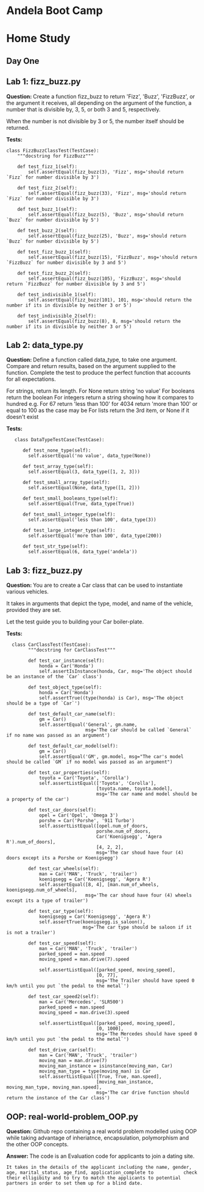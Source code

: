 <b> Andela Boot Camp </b>
=========================
Home Study
==========
Day One
--------




Lab 1: fizz_buzz.py
-------------------

<b>Question: </b>
Create a function fizz_buzz to return 'Fizz', 'Buzz', 'FizzBuzz', or the argument it receives, all depending on the argument of the function, a number that is divisible by, 3, 5, or both 3 and 5, respectively.

When the number is not divisible by 3 or 5, the number itself should be returned.

<b>Tests:</b>

    class FizzBuzzClassTest(TestCase):
        """docstring for FizzBuzz"""

        def test_fizz_1(self):
            self.assertEqual(fizz_buzz(3), 'Fizz', msg='should return `Fizz` for number divisible by 3')

        def test_fizz_2(self):
            self.assertEqual(fizz_buzz(33), 'Fizz', msg='should return `Fizz` for number divisible by 3')

        def test_buzz_1(self):
            self.assertEqual(fizz_buzz(5), 'Buzz', msg='should return `Buzz` for number divisible by 5')

        def test_buzz_2(self):
            self.assertEqual(fizz_buzz(25), 'Buzz', msg='should return `Buzz` for number divisible by 5')

        def test_fizz_buzz_1(self):
            self.assertEqual(fizz_buzz(15), 'FizzBuzz', msg='should return `FizzBuzz` for number divisible by 3 and 5')

        def test_fizz_buzz_2(self):
            self.assertEqual(fizz_buzz(105), 'FizzBuzz', msg='should return `FizzBuzz` for number divisible by 3 and 5')

        def test_indivisible_1(self):
            self.assertEqual(fizz_buzz(101), 101, msg='should return the number if its in divisible by neither 3 or 5')

        def test_indivisible_2(self):
            self.assertEqual(fizz_buzz(8), 8, msg='should return the number if its in divisible by neither 3 or 5')


        
        
        
Lab 2: data_type.py
-------------------

<b>Question: </b>
Define a function called data_type, to take one argument. Compare and return results, based on the argument supplied to the function. Complete the test to produce the perfect function that accounts for all expectations.

For strings, return its length.
For None return string 'no value'
For booleans return the boolean
For integers return a string showing how it compares to hundred e.g. For 67 return 'less than 100' for 4034 return 'more than 100' or equal to 100 as the case may be
For lists return the 3rd item, or None if it doesn't exist

<b>Tests:</b>
       
       class DataTypeTestCase(TestCase):

          def test_none_type(self):
            self.assertEqual('no value', data_type(None))

          def test_array_type(self):
            self.assertEqual(3, data_type([1, 2, 3]))

          def test_small_array_type(self):
            self.assertEqual(None, data_type([1, 2]))

          def test_small_booleans_type(self):
            self.assertEqual(True, data_type(True))

          def test_small_integer_type(self):
            self.assertEqual('less than 100', data_type(3))

          def test_large_integer_type(self):
            self.assertEqual('more than 100', data_type(200))

          def test_str_type(self):
            self.assertEqual(6, data_type('andela'))





    
  
Lab 3: fizz_buzz.py
-------------------

<b>Question: </b>
You are to create a Car class that can be used to instantiate various vehicles.

It takes in arguments that depict the type, model, and name of the vehicle, provided they are set.

Let the test guide you to building your Car boiler-plate.

<b>Tests: </b>
      
      class CarClassTest(TestCase):
            """docstring for CarClassTest"""

            def test_car_instance(self):
                honda = Car('Honda')
                self.assertIsInstance(honda, Car, msg='The object should be an instance of the `Car` class')

            def test_object_type(self):
                honda = Car('Honda')
                self.assertTrue((type(honda) is Car), msg='The object should be a type of `Car`')

            def test_default_car_name(self):
                gm = Car()
                self.assertEqual('General', gm.name,
                                 msg='The car should be called `General` if no name was passed as an argument')

            def test_default_car_model(self):
                gm = Car()
                self.assertEqual('GM', gm.model, msg="The car's model should be called `GM` if no model was passed as an argument")

            def test_car_properties(self):
                toyota = Car('Toyota', 'Corolla')
                self.assertListEqual(['Toyota', 'Corolla'],
                                     [toyota.name, toyota.model],
                                     msg='The car name and model should be a property of the car')

            def test_car_doors(self):
                opel = Car('Opel', 'Omega 3')
                porshe = Car('Porshe', '911 Turbo')
                self.assertListEqual([opel.num_of_doors,
                                     porshe.num_of_doors,
                                     Car('Koenigsegg', 'Agera R').num_of_doors],
                                     [4, 2, 2],
                                     msg='The car shoud have four (4) doors except its a Porshe or Koenigsegg')

            def test_car_wheels(self):
                man = Car('MAN', 'Truck', 'trailer')
                koenigsegg = Car('Koenigsegg', 'Agera R')
                self.assertEqual([8, 4], [man.num_of_wheels, koenigsegg.num_of_wheels],
                                 msg='The car shoud have four (4) wheels except its a type of trailer')

            def test_car_type(self):
                koenigsegg = Car('Koenigsegg', 'Agera R')
                self.assertTrue(koenigsegg.is_saloon(),
                                msg='The car type should be saloon if it is not a trailer')

            def test_car_speed(self):
                man = Car('MAN', 'Truck', 'trailer')
                parked_speed = man.speed
                moving_speed = man.drive(7).speed

                self.assertListEqual([parked_speed, moving_speed],
                                     [0, 77],
                                     msg='The Trailer should have speed 0 km/h until you put `the pedal to the metal`')

            def test_car_speed2(self):
                man = Car('Mercedes', 'SLR500')
                parked_speed = man.speed
                moving_speed = man.drive(3).speed

                self.assertListEqual([parked_speed, moving_speed],
                                     [0, 1000],
                                     msg='The Mercedes should have speed 0 km/h until you put `the pedal to the metal`')

            def test_drive_car(self):
                man = Car('MAN', 'Truck', 'trailer')
                moving_man = man.drive(7)
                moving_man_instance = isinstance(moving_man, Car)
                moving_man_type = type(moving_man) is Car
                self.assertListEqual([True, True, man.speed],
                                     [moving_man_instance, moving_man_type, moving_man.speed],
                                     msg='The car drive function should return the instance of the Car class')


                             
                           
                           
                           
                           
                      
OOP: real-world-problem_OOP.py
------------------------------

<b>Question:</b>
Github repo containing a real world problem modelled using OOP while taking advantage of inheriatnce, encapsulation, polymorphism and the other OOP concepts.

<b>Answer: </b>
The code is an Evaluation code for applicants to join a dating site. 

    It takes in the details of the applicant including the name, gender, age, marital_status, age_find, application_complete to           check their elligibity and to try to match the applicants to potential partners in order to set them up for a blind date. 
